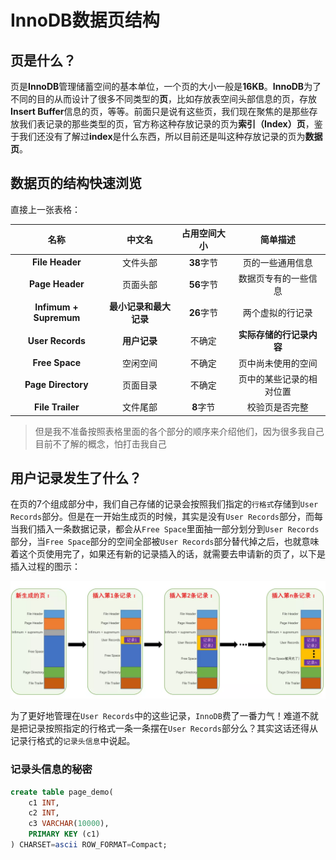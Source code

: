 # InnoDB数据页结构

## 页是什么？

页是**InnoDB**管理储蓄空间的基本单位，一个页的大小一般是**16KB**。**InnoDB**为了不同的目的从而设计了很多不同类型的**页**，比如存放表空间头部信息的页，存放**Insert Buffer**信息的页，等等。前面只是说有这些页，我们现在聚焦的是那些存放我们表记录的那些类型的页，官方称这种存放记录的页为**索引（Index）页**，鉴于我们还没有了解过**index**是什么东西，所以目前还是叫这种存放记录的页为**数据页**。

## 数据页的结构快速浏览

直接上一张表格：

| 名称                     | 中文名           | 占用空间大小   | 简单描述           |
|:----------------------:|:-------------:|:--------:|:--------------:|
| **File Header**        | 文件头部          | **38**字节 | 页的一些通用信息       |
| **Page Header**        | 页面头部          | **56**字节 | 数据页专有的一些信息     |
| **Infimum + Supremum** | **最小记录和最大记录** | **26**字节 | 两个虚拟的行记录       |
| **User Records**       | **用户记录**      | 不确定      | **实际存储的行记录内容** |
| **Free Space**         | 空闲空间          | 不确定      | 页中尚未使用的空间      |
| **Page Directory**     | 页面目录          | 不确定      | 页中的某些记录的相对位置   |
| **File Trailer**       | 文件尾部          | **8**字节  | 校验页是否完整        |

> 但是我不准备按照表格里面的各个部分的顺序来介绍他们，因为很多我自己目前不了解的概念，怕打击我自己

## 用户记录发生了什么？

在页的7个组成部分中，我们自己存储的记录会按照我们指定的`行格式`存储到`User Records`部分。但是在一开始生成页的时候，其实是没有`User Records`部分，而每当我们插入一条数据记录，都会从`Free Space`里面抽一部分划分到`User Records`部分，当`Free Space`部分的空间全部被`User Records`部分替代掉之后，也就意味着这个页使用完了，如果还有新的记录插入的话，就需要去申请新的页了，以下是插入过程的图示：

![](https://github.com/hanxuanliang/Blog/blob/master/Pic/新建一条数据.jpg)

为了更好地管理在`User Records`中的这些记录，`InnoDB`费了一番力气！难道不就是把记录按照指定的行格式一条一条摆在`User Records`部分么？其实这话还得从记录行格式的`记录头信息`中说起。

### 记录头信息的秘密

```sql
create table page_demo(
    c1 INT,
    c2 INT,
    c3 VARCHAR(10000),
    PRIMARY KEY (c1)
) CHARSET=ascii ROW_FORMAT=Compact;
```
